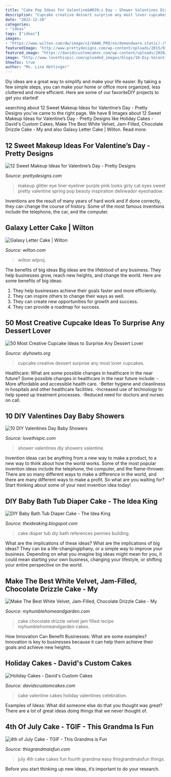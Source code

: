 ```yaml
---
title: "Cake Pop Ideas For Valentine&#039;s Day ~ Shower Valentines Diy Showers Valentine"
description: "Cupcake creative dessert surprise any most lover cupcakes"
date: "2022-12-28"
categories:
- "ideas"
tags: ["ideas"]
images:
- "https://www.wilton.com/dw/image/v2/AAWA_PRD/on/demandware.static/-/Sites-wilton-project-master/default/dwaa5b9924/images/project/WLPROJ-9227/GaBiTaFe_44417.jpg?sw=1440&amp;sh=750&amp;sm=fit"
featuredImage: "http://www.prettydesigns.com/wp-content/uploads/2015/01/Purple-Eyeliner.jpg"
featured_image: "https://davidscustomcakes.com/wp-content/uploads/2020/04/Valentines-Day-Cake.jpg"
image: "http://www.lovethispic.com/uploaded_images/blogs/10-Diy-Valentines-Day-Baby-Showers-236-6.jpg"
ShowToc: true
author: "Ms. Lina Hettinger"
---
```



Diy ideas are a great way to simplify and make your life easier. By taking a few simple steps, you can make your home or office more organized, less cluttered and more efficient. Here are some of our favoriteDIY projects to get you started!

	

		
searching about 12 Sweet Makeup Ideas for Valentine’s Day - Pretty Designs you've came to the right page. We have 8 Images about 12 Sweet Makeup Ideas for Valentine’s Day - Pretty Designs like Holiday Cakes - David&#039;s Custom Cakes, Make The Best White Velvet, Jam-Filled, Chocolate Drizzle Cake - My and also Galaxy Letter Cake | Wilton. Read more:
		
    
## 12 Sweet Makeup Ideas For Valentine’s Day - Pretty Designs

<img loading=lazy src="http://www.prettydesigns.com/wp-content/uploads/2015/01/Purple-Eyeliner.jpg" onerror="this.onerror=null;this.src='https://tse3.mm.bing.net/th?id=OIP.9qr5i3btedCaPZVqVXglIgHaLN&amp;pid=15.1';" alt="12 Sweet Makeup Ideas for Valentine’s Day - Pretty Designs">

_Source: prettydesigns.com_

>makeup glitter eye liner eyeliner purple pink looks girly cat eyes sweet pretty valentine spring pop beauty inspiration delineador eyeshadow. 

	

Inventions are the result of many years of hard work and if done correctly, they can change the course of history. Some of the most famous inventions include the telephone, the car, and the computer.

    
## Galaxy Letter Cake | Wilton

<img loading=lazy src="https://www.wilton.com/dw/image/v2/AAWA_PRD/on/demandware.static/-/Sites-wilton-project-master/default/dwaa5b9924/images/project/WLPROJ-9227/GaBiTaFe_44417.jpg?sw=1440&amp;sh=750&amp;sm=fit" onerror="this.onerror=null;this.src='https://tse1.mm.bing.net/th?id=OIP.blrbDRLcL-cPukPlDN44WAHaHa&amp;pid=15.1';" alt="Galaxy Letter Cake | Wilton">

_Source: wilton.com_

>wilton wlproj. 

	

The benefits of big ideas
Big ideas are the lifeblood of any business. They help businesses grow, reach new heights, and change the world. Here are some benefits of big ideas:
1. They help businesses achieve their goals faster and more efficiently.
2. They can inspire others to change their ways as well.
3. They can create new opportunities for growth and success.
4. They can provide a roadmap for success.

    
## 50 Most Creative Cupcake Ideas To Surprise Any Dessert Lover

<img loading=lazy src="http://www.diyhowto.org/wp-content/uploads/2015/12/DIYHowto-50-Most-Creative-Cupcake-Ideas-to-Surprise-Any-Dessert-Lover48-600x800.jpg" onerror="this.onerror=null;this.src='https://tse2.mm.bing.net/th?id=OIP.j2hoNY_ozZss-fJow7_WPwHaJ4&amp;pid=15.1';" alt="50 Most Creative Cupcake Ideas to Surprise Any Dessert Lover">

_Source: diyhowto.org_

>cupcake creative dessert surprise any most lover cupcakes. 

	

Healthcare: What are some possible changes in healthcare in the near future?
Some possible changes in healthcare in the near future include: 
-More affordable and accessible health care. 
-Better hygiene and cleanliness in hospitals and other healthcare facilities. 
-Increased use of technology to help speed up treatment processes. 
-Reduced need for doctors and nurses on call.

    
## 10 DIY Valentines Day Baby Showers

<img loading=lazy src="http://www.lovethispic.com/uploaded_images/blogs/10-Diy-Valentines-Day-Baby-Showers-236-6.jpg" onerror="this.onerror=null;this.src='https://tse3.mm.bing.net/th?id=OIP.WLDVHWa4D2UiEBfXiF8L5gHaJ4&amp;pid=15.1';" alt="10 DIY Valentines Day Baby Showers">

_Source: lovethispic.com_

>shower valentines diy showers valentine. 

	

Invention ideas can be anything from a new way to make a product, to a new way to think about how the world works. Some of the most popular invention ideas include the telephone, the computer, and the flame-thrower. There are so many different ways to make a difference in the world, and there are many different ways to make a profit. So what are you waiting for? Start thinking about some of your next invention idea today!

    
## DIY Baby Bath Tub Diaper Cake - The Idea King

<img loading=lazy src="http://3.bp.blogspot.com/-C6MOgdGb13g/U45_8LV6K1I/AAAAAAAAW_Y/5rQy4qVvki0/s1600/9.JPG" onerror="this.onerror=null;this.src='https://tse1.mm.bing.net/th?id=OIP.fmsGAxx1Ko7XNTd3hNHKKwHaLH&amp;pid=15.1';" alt="DIY Baby Bath Tub Diaper Cake - The Idea King">

_Source: theideaking.blogspot.com_

>cake diaper tub diy bath references pennies building. 

	

What are the implications of these ideas?
What are the implications of big ideas? They can be a life-changingiphany, or a simple way to improve your business. Depending on what you imagine big ideas might mean for you, it could mean starting your own business, changing your lifestyle, or shifting your entire perspective on the world.

    
## Make The Best White Velvet, Jam-Filled, Chocolate Drizzle Cake - My

<img loading=lazy src="https://myhumblehomeandgarden.com/wp-content/uploads/2017/01/hDSC_0136-768x1147.jpg" onerror="this.onerror=null;this.src='https://tse2.mm.bing.net/th?id=OIP.Asml4h1zBoO1V1u8Uni4oQHaLD&amp;pid=15.1';" alt="Make The Best White Velvet, Jam-Filled, Chocolate Drizzle Cake - My">

_Source: myhumblehomeandgarden.com_

>cake chocolate drizzle velvet jam filled recipe myhumblehomeandgarden cakes. 

	

How Innovation Can Benefit Businesses: What are some examples?
Innovation is key to businesses because it can help them achieve their goals and achieve new heights.

    
## Holiday Cakes - David&#039;s Custom Cakes

<img loading=lazy src="https://davidscustomcakes.com/wp-content/uploads/2020/04/Valentines-Day-Cake.jpg" onerror="this.onerror=null;this.src='https://tse2.mm.bing.net/th?id=OIP.9035ihpzrQUSWjRUoiN8RgHaJ4&amp;pid=15.1';" alt="Holiday Cakes - David&#039;s Custom Cakes">

_Source: davidscustomcakes.com_

>cake valentine cakes holiday valentines celebration. 

	

Examples of Ideas: What did someone else do that you thought was great?
There are a lot of great ideas doing things that we never thought of.

    
## 4th Of July Cake - TGIF - This Grandma Is Fun

<img loading=lazy src="http://www.thisgrandmaisfun.com/wp-content/uploads/2016/06/4th-of-July-Cake.jpg" onerror="this.onerror=null;this.src='https://tse1.mm.bing.net/th?id=OIP.0MABCgfKVY2zqLe53Q9idQHaLH&amp;pid=15.1';" alt="4th of July Cake - TGIF - This Grandma is Fun">

_Source: thisgrandmaisfun.com_

>july 4th cake cakes fun fourth grandma easy thisgrandmaisfun things. 

	

Before you start thinking up new ideas, it’s important to do your research.

